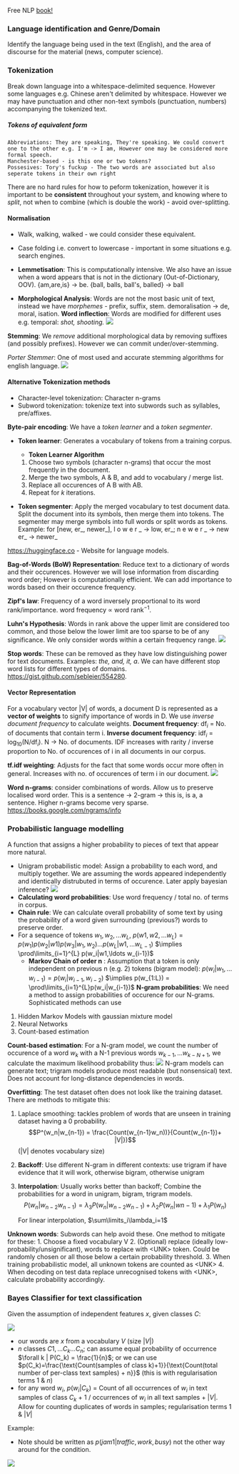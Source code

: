 Free NLP [book!](https://web.stanford.edu/~jurafsky/slp3/)

### Language identification and Genre/Domain
Identify the language being used in the text (English), and the area of discourse for the material (news, computer science).

### Tokenization
Break down language into a whitespace-delimited sequence. However some languages e.g. Chinese aren't delimited by whitespace. However we may have punctuation and other non-text symbols (punctuation, numbers) accompanying the tokenized text.

##### Tokens of equivalent form
	Abbreviations: They are speaking, They're speaking. We could convert one to the other e.g. I'm -> I am, However one may be considered more formal speech.
	Manchester-based - is this one or two tokens?
	Possesives: Tory's fuckup - The two words are associated but also seperate tokens in their own right

There are no hard rules for how to peform tokenization, however it is important to be **consistent** throughout your system, and knowing where to *split*, not when to combine (which is double the work) - avoid over-splitting.

#### Normalisation
- Walk, walking, walked - we could consider these equivalent.
- Case folding i.e. convert to lowercase - important in some situations e.g. search engines.

- **Lemmetisation**: This is computationally intensive. We also have an issue when a word appears that is not in the dictionary (Out-of-Dictionary, OOV).
	  {am,are,is} -> be.
	  {ball, balls, ball's, balled} -> ball
- **Morphological Analysis**: Words are not the most basic unit of text, instead we have *morphemes* - prefix, suffix, stem. 
	demoralisation -> de, moral, isation.
**Word inflection**: Words are modified for different uses e.g. temporal: *shot, shooting.*
![](misc/Pasted%20image%2020231003103949.png)

**Stemming**: We *remove* additional morphological data by removing suffixes (and possibly prefixes). However we can commit under/over-stemming.

*Porter Stemmer*: One of most used and accurate stemming algorithms for english language.
![](misc/Pasted%20image%2020231003104545.png)

#### Alternative Tokenization methods
- Character-level tokenization: Character n-grams
- Subword tokenization: tokenize text into subwords such as syllables, pre/affixes.

**Byte-pair encoding**: We have a *token learner* and a *token segmenter*.
- **Token learner**: Generates a vocabulary of tokens from a training corpus.
	- **Token Learner Algorithm**
	1. Choose two symbols (character n-grams) that occur the most frequently in the document.
	2. Merge the two symbols, A & B, and add to vocabulary / merge list.
	3. Replace all occurences of A B with AB.
	4. Repeat for *k* iterations.

 - **Token segmenter**: Apply the merged vocabulary to test document data. Split the document into its symbols, then merge them into tokens. The segmenter may merge symbols into full words or split words as tokens.
	 Example: for [new, er_, newer_], l o w e r _ -> low, er_; 
	 n e w e r _ -> new er_ -> newer_

https://huggingface.co - Website for language models.

**Bag-of-Words (BoW) Representation**: Reduce text to a dictionary of words and their occurences. However we will lose information from discarding word order; However is computationally efficient. We can add importance to words based on their occurence frequency.

**Zipf's law**: Frequency of a word inversely proportional to its word rank/importance. word frequency $\propto$ word rank$^{-1}$.

**Luhn's Hypothesis**: Words in rank above the upper limit are considered too common, and those below the lower limit are too sparse to be of any significance. We only consider words within a certain frequency range.
![](misc/Pasted%20image%2020231003112122.png)

**Stop words**: These can be removed as they have low distinguishing power for text documents. Examples: *the, and, it, a*. We can have different stop word lists for different types of domains. https://gist.github.com/sebleier/554280.

#### Vector Representation

For a vocabulary vector |V| of words, a document D is represented as a **vector of weights** to signify importance of words in D. We use *inverse document frequency* to calculate weights.
**Document frequency**: df$_{i}$ = No. of documents that contain term i. 
**Inverse document frequency**: idf$_{i}$ = log$_{10}$(N/df$_{i}$). N -> No. of documents.
IDF increases with rarity / inverse proportion to No. of occurences of i in all documents in our corpus.

**tf.idf weighting**: Adjusts for the fact that some words occur more often in general. Increases with no. of occurences of term i in our document.
![](misc/Pasted%20image%2020231003113834.png)

**Word n-grams**: consider combinations of words. Allow us to preserve localised word order. 
	This is a sentence -> 2-gram -> this is, is a, a sentence.
Higher n-grams become very sparse. https://books.google.com/ngrams/info

### Probabilistic language modelling 
A function that assigns a higher probability to pieces of text that appear more natural.
- Unigram probabilistic model: Assign a probability to each word, and multiply together. We are assuming the words appeared independently and identically distrubuted in terms of occurence. Later apply bayesian inference? 
 ![](misc/Pasted%20image%2020231003114351.png)
- **Calculating word probabilities**: Use word frequency / total no. of terms in corpus.
- **Chain rule**: We can calculate overall probability of some text by using the probability of a word given surrounding (previous?) words to preserve order.
- 
	For a sequence of tokens $w_1, w_2, ... w_L$, $p(w1,w2,...w_L)=p(w_1)p(w_2|w1)p(w_3|w_1, w_2)\ldots p(w_L|w1,\ldots w_{L-1})$
	$\implies \prod\limits_{i=1}^{L} p(w_i|w1,\ldots w_{i-1})$
	- **Markov Chain of order n** : Assumption that a token is only independent on previous n (e.g. 2) tokens (bigram model):
	$p(w_i|w_1,\ldots w_{i-1})=p(w_i | w_{i-1}, w_{i-2})$
	$\implies p(w_{1:L}) = \prod\limits_{i=1}^{L}p(w_i|w_{i-1})$
**N-gram probabilities**: We need a method to assign probabilities of occurence for our N-grams. Sophisticated methods can use
1. Hidden Markov Models with gaussian mixture model
2. Neural Networks
3. Count-based estimation

**Count-based estimation**: For a N-gram model, we count the number of occurence of a word $w_k$ with a N-1 previous words $w_{k-1},\ldots w_{k-N+1}$, we calculate the maximum likelihood probability thus:
![](misc/Pasted%20image%2020231003144340.png)
N-gram models can generate text; trigram models produce most readable (but nonsensical) text. Does not account for long-distance dependencies in words.

**Overfitting**: The test dataset often does not look like the training dataset. There are methods to mitigate this:
1. Laplace smoothing: tackles problem of words that are unseen in training dataset having a 0 probability.
	$$P^(w_n|w_{n-1}) = \frac{Count(w_{n-1}w_n))}{Count(w_{n-1})+ |V|})$$
	(|V| denotes vocabulary size)

2. **Backoff**: Use different N-gram in different contexts: use trigram if have evidence that it will work, otherwise bigram, otherwise unigram
3. **Interpolation**: Usually works better than backoff; Combine the probabilities for a word in unigram, bigram, trigram models.
	$$P(w_n|w_{n-2}w_{n-1}) = \lambda_3P(w_n|w_{n-2}w_{n-1})+\lambda_2P(w_n|w{n-1})+\lambda_1P(w_n)$$

	For linear interpolation, $\sum\limits_i\lambda_i=1$

**Unknown words**: Subwords can help avoid these. One method to mitigate for these:
	1. Choose a fixed vocabulary V
	2. (Optional) replace (ideally low-probability/unsignificant), words to replace with \<UNK> token. Could be randomly chosen or all those below a certain probability threshold.
	3. When training probabilistic model, all unknown tokens are counted as \<UNK>
	4. When decoding on test data replace unrecognised tokens with \<UNK>, calculate probability accordingly.



### Bayes Classifier for text classification

Given the assumption of independent features $x$, given classes $C$:

![](misc/Pasted%20image%2020240123221534.png)

- our words are $x$ from a vocabulary $V$ (size $|V|$)
- $n$ classes $C1, \dots C_k \dots C_n$; can assume equal probability of occurrence $\forall k | P(C_k) = \frac{1}{n}$; or we can use $p(C_k)=\frac{\text{Count(samples of class k)+1}}{\text{Count(total number of per-class text samples) + n}}$ (this is with regularisation terms 1 & $n$)
- for any word $w_i$, $p(w_i|C_k)$ = Count of all occurrences of $w_i$ in text samples of class $C_k$ + 1 / occurrences of $w_i$ in all text samples + $|V|$. Allow for counting duplicates of words in samples; regularisation terms 1 & $|V|$
 
Example:

- Note should be written as $p(jam1|{traffic,work,busy})$ not the other way around for the condition.

![](misc/Pasted%20image%2020240123221607.png)







